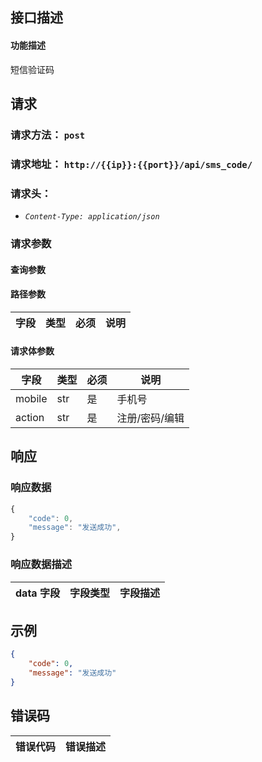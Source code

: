 ## 接口描述

#### 功能描述
短信验证码

## 请求

### 请求方法： `post`

### 请求地址： `http://{{ip}}:{{port}}/api/sms_code/`

### 请求头：

* *`Content-Type: application/json`*

### 请求参数


#### 查询参数


#### 路径参数

| 字段 | 类型 | 必须 | 说明 |
| ---- | ---- | ---- | ---- |

#### 请求体参数

| 字段 | 类型 | 必须 | 说明 |
| ---- | ---- | ---- | ---- |
|mobile|str|是|手机号|
|action|str|是|注册/密码/编辑


## 响应

### 响应数据

``` js
{
    "code": 0,
    "message": "发送成功",
}
```

### 响应数据描述

| data 字段  | 字段类型 | 字段描述             |
| ---------- | -------- | -------------------- |

## 示例

```json
{
    "code": 0,
    "message": "发送成功"
}

```

## 错误码

| 错误代码 | 错误描述     |
| -------- | ------------ |
